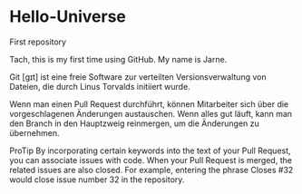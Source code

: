 # Hello-Universe
First repository


Tach, this is my first time using GitHub. My name is Jarne.


Git [ɡɪt] ist eine freie Software zur verteilten Versionsverwaltung von Dateien, die durch Linus Torvalds initiiert wurde. 

Wenn man einen Pull Request durchführt, können Mitarbeiter sich über die vorgeschlagenen Änderungen austauschen. 
Wenn alles gut läuft, kann man den Branch in den Hauptzweig reinmergen, um die Änderungen zu übernehmen.

ProTip
By incorporating certain keywords into the text of your Pull Request, you can associate issues with code. When your Pull Request is merged, the related issues are also closed. For example, entering the phrase Closes #32 would close issue number 32 in the repository.
